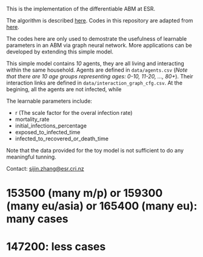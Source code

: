 This is the implementation of the differentiable ABM at ESR.

The algorithm is described [here](https://arxiv.org/abs/2207.09714). Codes in this repository are adapted from [here](https://github.com/AdityaLab/GradABM).

The codes here are only used to demostrate the usefulness of learnable parameters in an ABM via graph neural network. More applications
can be developed by extending this simple model.

This simple model contains _10_ agents, they are all living and interacting within the same household. 
Agents are defined in ``data/agents.csv`` (_Note that there are 10 age groups representing ages: 0-10, 11-20, ..., 80+_).
Their interaction links are defined in ``data/interaction_graph_cfg.csv``. At the begining, all the agents are not infected, while 


The learnable parameters include:

- r (The scale factor for the overal infection rate)
- mortality_rate
- initial_infections_percentage
- exposed_to_infected_time
- infected_to_recovered_or_death_time

Note that the data provided for the toy model is not sufficient to do any meaningful tunning.


Contact: sijin.zhang@esr.cri.nz

# 153500 (many m/p) or 159300 (many eu/asia) or 165400 (many eu): many cases
# 147200: less cases